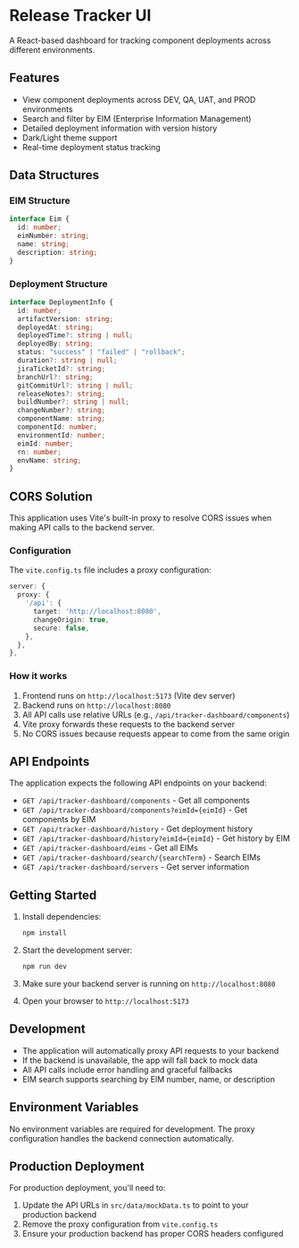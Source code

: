 # Release Tracker UI

A React-based dashboard for tracking component deployments across different environments.

## Features

- View component deployments across DEV, QA, UAT, and PROD environments
- Search and filter by EIM (Enterprise Information Management)
- Detailed deployment information with version history
- Dark/Light theme support
- Real-time deployment status tracking

## Data Structures

### EIM Structure
```typescript
interface Eim {
  id: number;
  eimNumber: string;
  name: string;
  description: string;
}
```

### Deployment Structure
```typescript
interface DeploymentInfo {
  id: number;
  artifactVersion: string;
  deployedAt: string;
  deployedTime?: string | null;
  deployedBy: string;
  status: "success" | "failed" | "rollback";
  duration?: string | null;
  jiraTicketId?: string;
  branchUrl?: string;
  gitCommitUrl?: string | null;
  releaseNotes?: string;
  buildNumber?: string | null;
  changeNumber?: string;
  componentName: string;
  componentId: number;
  environmentId: number;
  eimId: number;
  rn: number;
  envName: string;
}
```

## CORS Solution

This application uses Vite's built-in proxy to resolve CORS issues when making API calls to the backend server.

### Configuration

The `vite.config.ts` file includes a proxy configuration:

```typescript
server: {
  proxy: {
    '/api': {
      target: 'http://localhost:8080',
      changeOrigin: true,
      secure: false,
    },
  },
},
```

### How it works

1. Frontend runs on `http://localhost:5173` (Vite dev server)
2. Backend runs on `http://localhost:8080`
3. All API calls use relative URLs (e.g., `/api/tracker-dashboard/components`)
4. Vite proxy forwards these requests to the backend server
5. No CORS issues because requests appear to come from the same origin

## API Endpoints

The application expects the following API endpoints on your backend:

- `GET /api/tracker-dashboard/components` - Get all components
- `GET /api/tracker-dashboard/components?eimId={eimId}` - Get components by EIM
- `GET /api/tracker-dashboard/history` - Get deployment history
- `GET /api/tracker-dashboard/history?eimId={eimId}` - Get history by EIM
- `GET /api/tracker-dashboard/eims` - Get all EIMs
- `GET /api/tracker-dashboard/search/{searchTerm}` - Search EIMs
- `GET /api/tracker-dashboard/servers` - Get server information

## Getting Started

1. Install dependencies:
   ```bash
   npm install
   ```

2. Start the development server:
   ```bash
   npm run dev
   ```

3. Make sure your backend server is running on `http://localhost:8080`

4. Open your browser to `http://localhost:5173`

## Development

- The application will automatically proxy API requests to your backend
- If the backend is unavailable, the app will fall back to mock data
- All API calls include error handling and graceful fallbacks
- EIM search supports searching by EIM number, name, or description

## Environment Variables

No environment variables are required for development. The proxy configuration handles the backend connection automatically.

## Production Deployment

For production deployment, you'll need to:

1. Update the API URLs in `src/data/mockData.ts` to point to your production backend
2. Remove the proxy configuration from `vite.config.ts`
3. Ensure your production backend has proper CORS headers configured 